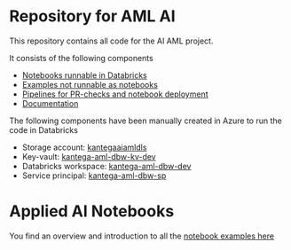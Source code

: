 # Repository for AML AI

This repository contains all code for the AI AML project.

It consists of the following components

- [Notebooks runnable in Databricks](notebooks)
- [Examples not runnable as notebooks](examples)
- [Pipelines for PR-checks and notebook deployment](pipelines)
- [Documentation](docs)

The following components have been manually created in Azure to run the code in Databricks

- Storage account: [kantegaaiamldls](https://portal.azure.com/#@Kantega.onmicrosoft.com/resource/subscriptions/2920fa54-dd01-4730-b260-e96a1888bcca/resourceGroups/kantega-aml/providers/Microsoft.Storage/storageAccounts/kantageaamlaidls/overview)
- Key-vault: [kantega-aml-dbw-kv-dev](https://portal.azure.com/#@Kantega.onmicrosoft.com/resource/subscriptions/2920fa54-dd01-4730-b260-e96a1888bcca/resourceGroups/kantega-aml/providers/Microsoft.KeyVault/vaults/kantega-aml-dbw-kv-dev/overview)
- Databricks workspace: [kantega-aml-dbw-dev](https://adb-4911850018174512.12.azuredatabricks.net)
- Service principal: [kantega-aml-dbw-sp](https://portal.azure.com/#blade/Microsoft_AAD_RegisteredApps/ApplicationMenuBlade/Overview/appId/289b8913-350b-4ce1-b7e1-d38b533e9b9e/isMSAApp/)

# Applied AI Notebooks
You find an overview and introduction to all the [notebook examples here](/docs/notebook_overview.md)